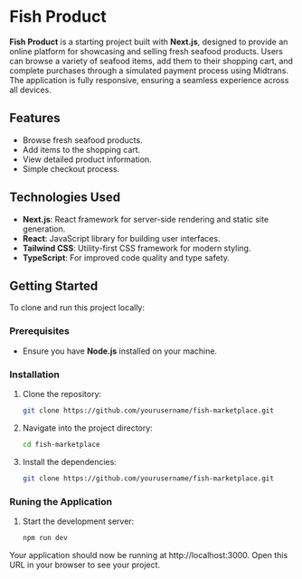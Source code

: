 # Fish Product 

**Fish Product**  is a starting project built with **Next.js**, designed to provide an online platform for showcasing and selling fresh seafood products. Users can browse a variety of seafood items, add them to their shopping cart, and complete purchases through a simulated payment process using Midtrans. The application is fully responsive, ensuring a seamless experience across all devices.


## Features

- Browse fresh seafood products.
- Add items to the shopping cart.
- View detailed product information.
- Simple checkout process.

## Technologies Used

- **Next.js**: React framework for server-side rendering and static site generation.
- **React**: JavaScript library for building user interfaces.
- **Tailwind CSS**: Utility-first CSS framework for modern styling.
- **TypeScript**: For improved code quality and type safety.

## Getting Started

To clone and run this project locally:

### Prerequisites

- Ensure you have **Node.js** installed on your machine.

### Installation

1. Clone the repository:

   ```bash
   git clone https://github.com/yourusername/fish-marketplace.git
   ```
2. Navigate into the project directory:

   ```bash
   cd fish-marketplace
   ```
3. Install the dependencies:

   ```bash
   git clone https://github.com/yourusername/fish-marketplace.git
   ```


  ### Runing the Application

1. Start the development server:

   ```bash
   npm run dev
   ```
Your application should now be running at http://localhost:3000. Open this URL in your browser to see your project.


